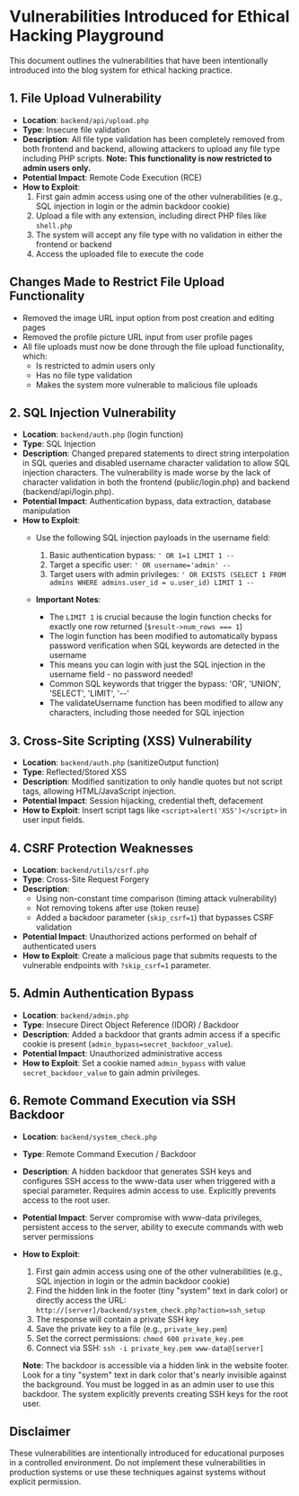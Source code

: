 # Vulnerabilities Introduced for Ethical Hacking Playground

This document outlines the vulnerabilities that have been intentionally introduced into the blog system for ethical hacking practice.

## 1. File Upload Vulnerability
- **Location**: `backend/api/upload.php`
- **Type**: Insecure file validation
- **Description**: All file type validation has been completely removed from both frontend and backend, allowing attackers to upload any file type including PHP scripts. **Note: This functionality is now restricted to admin users only.**
- **Potential Impact**: Remote Code Execution (RCE)
- **How to Exploit**:
  1. First gain admin access using one of the other vulnerabilities (e.g., SQL injection in login or the admin backdoor cookie)
  2. Upload a file with any extension, including direct PHP files like `shell.php`
  3. The system will accept any file type with no validation in either the frontend or backend
  4. Access the uploaded file to execute the code

## Changes Made to Restrict File Upload Functionality
- Removed the image URL input option from post creation and editing pages
- Removed the profile picture URL input from user profile pages
- All file uploads must now be done through the file upload functionality, which:
  - Is restricted to admin users only
  - Has no file type validation
  - Makes the system more vulnerable to malicious file uploads

## 2. SQL Injection Vulnerability
- **Location**: `backend/auth.php` (login function)
- **Type**: SQL Injection
- **Description**: Changed prepared statements to direct string interpolation in SQL queries and disabled username character validation to allow SQL injection characters. The vulnerability is made worse by the lack of character validation in both the frontend (public/login.php) and backend (backend/api/login.php).
- **Potential Impact**: Authentication bypass, data extraction, database manipulation
- **How to Exploit**:
  - Use the following SQL injection payloads in the username field:
    1. Basic authentication bypass: `' OR 1=1 LIMIT 1 -- `
    2. Target a specific user: `' OR username='admin' -- `
    3. Target users with admin privileges: `' OR EXISTS (SELECT 1 FROM admins WHERE admins.user_id = u.user_id) LIMIT 1 -- `
  
  - **Important Notes**:
    - The `LIMIT 1` is crucial because the login function checks for exactly one row returned (`$result->num_rows === 1`)
    - The login function has been modified to automatically bypass password verification when SQL keywords are detected in the username
    - This means you can login with just the SQL injection in the username field - no password needed!
    - Common SQL keywords that trigger the bypass: 'OR', 'UNION', 'SELECT', 'LIMIT', '--'
    - The validateUsername function has been modified to allow any characters, including those needed for SQL injection

## 3. Cross-Site Scripting (XSS) Vulnerability
- **Location**: `backend/auth.php` (sanitizeOutput function)
- **Type**: Reflected/Stored XSS
- **Description**: Modified sanitization to only handle quotes but not script tags, allowing HTML/JavaScript injection.
- **Potential Impact**: Session hijacking, credential theft, defacement
- **How to Exploit**: Insert script tags like `<script>alert('XSS')</script>` in user input fields.

## 4. CSRF Protection Weaknesses
- **Location**: `backend/utils/csrf.php`
- **Type**: Cross-Site Request Forgery
- **Description**: 
  - Using non-constant time comparison (timing attack vulnerability)
  - Not removing tokens after use (token reuse)
  - Added a backdoor parameter (`skip_csrf=1`) that bypasses CSRF validation
- **Potential Impact**: Unauthorized actions performed on behalf of authenticated users
- **How to Exploit**: Create a malicious page that submits requests to the vulnerable endpoints with `?skip_csrf=1` parameter.

## 5. Admin Authentication Bypass
- **Location**: `backend/admin.php`
- **Type**: Insecure Direct Object Reference (IDOR) / Backdoor
- **Description**: Added a backdoor that grants admin access if a specific cookie is present (`admin_bypass=secret_backdoor_value`).
- **Potential Impact**: Unauthorized administrative access
- **How to Exploit**: Set a cookie named `admin_bypass` with value `secret_backdoor_value` to gain admin privileges.

## 6. Remote Command Execution via SSH Backdoor
- **Location**: `backend/system_check.php`
- **Type**: Remote Command Execution / Backdoor
- **Description**: A hidden backdoor that generates SSH keys and configures SSH access to the www-data user when triggered with a special parameter. Requires admin access to use. Explicitly prevents access to the root user.
- **Potential Impact**: Server compromise with www-data privileges, persistent access to the server, ability to execute commands with web server permissions
- **How to Exploit**:
  1. First gain admin access using one of the other vulnerabilities (e.g., SQL injection in login or the admin backdoor cookie)
  2. Find the hidden link in the footer (tiny "system" text in dark color) or directly access the URL: `http://[server]/backend/system_check.php?action=ssh_setup`
  3. The response will contain a private SSH key
  4. Save the private key to a file (e.g., `private_key.pem`)
  5. Set the correct permissions: `chmod 600 private_key.pem`
  6. Connect via SSH: `ssh -i private_key.pem www-data@[server]`

  **Note**: The backdoor is accessible via a hidden link in the website footer. Look for a tiny "system" text in dark color that's nearly invisible against the background. You must be logged in as an admin user to use this backdoor. The system explicitly prevents creating SSH keys for the root user.

## Disclaimer

These vulnerabilities are intentionally introduced for educational purposes in a controlled environment. Do not implement these vulnerabilities in production systems or use these techniques against systems without explicit permission.